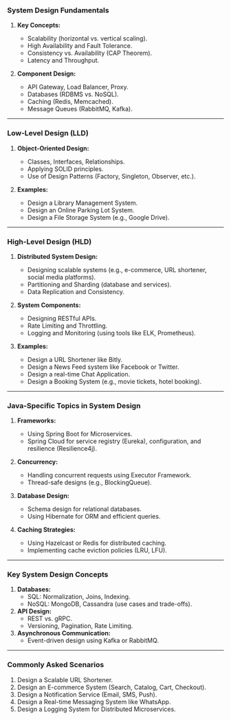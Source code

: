 ### **System Design Fundamentals**
1. **Key Concepts:**
   - Scalability (horizontal vs. vertical scaling).
   - High Availability and Fault Tolerance.
   - Consistency vs. Availability (CAP Theorem).
   - Latency and Throughput.

2. **Component Design:**
   - API Gateway, Load Balancer, Proxy.
   - Databases (RDBMS vs. NoSQL).
   - Caching (Redis, Memcached).
   - Message Queues (RabbitMQ, Kafka).

---

### **Low-Level Design (LLD)**
1. **Object-Oriented Design:**
   - Classes, Interfaces, Relationships.
   - Applying SOLID principles.
   - Use of Design Patterns (Factory, Singleton, Observer, etc.).

2. **Examples:**
   - Design a Library Management System.
   - Design an Online Parking Lot System.
   - Design a File Storage System (e.g., Google Drive).

---

### **High-Level Design (HLD)**
1. **Distributed System Design:**
   - Designing scalable systems (e.g., e-commerce, URL shortener, social media platforms).
   - Partitioning and Sharding (database and services).
   - Data Replication and Consistency.

2. **System Components:**
   - Designing RESTful APIs.
   - Rate Limiting and Throttling.
   - Logging and Monitoring (using tools like ELK, Prometheus).

3. **Examples:**
   - Design a URL Shortener like Bitly.
   - Design a News Feed system like Facebook or Twitter.
   - Design a real-time Chat Application.
   - Design a Booking System (e.g., movie tickets, hotel booking).

---

### **Java-Specific Topics in System Design**
1. **Frameworks:**
   - Using Spring Boot for Microservices.
   - Spring Cloud for service registry (Eureka), configuration, and resilience (Resilience4j).

2. **Concurrency:**
   - Handling concurrent requests using Executor Framework.
   - Thread-safe designs (e.g., BlockingQueue).

3. **Database Design:**
   - Schema design for relational databases.
   - Using Hibernate for ORM and efficient queries.

4. **Caching Strategies:**
   - Using Hazelcast or Redis for distributed caching.
   - Implementing cache eviction policies (LRU, LFU).

---

### **Key System Design Concepts**
1. **Databases:**
   - SQL: Normalization, Joins, Indexing.
   - NoSQL: MongoDB, Cassandra (use cases and trade-offs).
2. **API Design:**
   - REST vs. gRPC.
   - Versioning, Pagination, Rate Limiting.
3. **Asynchronous Communication:**
   - Event-driven design using Kafka or RabbitMQ.

---

### **Commonly Asked Scenarios**
1. Design a Scalable URL Shortener.
2. Design an E-commerce System (Search, Catalog, Cart, Checkout).
3. Design a Notification Service (Email, SMS, Push).
4. Design a Real-time Messaging System like WhatsApp.
5. Design a Logging System for Distributed Microservices.